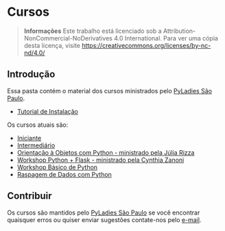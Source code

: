 # Cursos
> **Informações** Este trabalho está licenciado sob a Attribution-NonCommercial-NoDerivatives 4.0 International. Para ver uma cópia desta licença, visite https://creativecommons.org/licenses/by-nc-nd/4.0/

## Introdução

Essa pasta contém o material dos cursos ministrados pelo [PyLadies São Paulo](https://www.facebook.com/PyLadiesSP/).


- [Tutorial de Instalação](https://github.com/PyLadiesSP/Cursos/)

Os cursos atuais são:
- [Iniciante](https://github.com/PyLadiesSP/Cursos/tree/master/Iniciante)
- [Intermediário](https://github.com/PyLadiesSP/Cursos/tree/master/Intermedi%C3%A1rio%20I)
- [Orientação à Objetos com Python - ministrado pela Júlia Rizza](https://github.com/PyLadiesSP/Cursos/tree/master/Intermedi%C3%A1rio%20II)
- [Workshop Python + Flask - ministrado pela Cynthia Zanoni](http://www.slideshare.net/cynthiazanoni/mini-workshop-flask)
- [Workshop Básico de Python](https://github.com/PyLadiesSP/Cursos/blob/master/Workshops/Workshop_PyLadiesSP.pdf)
- [Raspagem de Dados com Python](https://github.com/PyLadiesSP/Cursos/blob/master/Workshops/Raspagem%20de%20dados_PyLadiesSP.pdf)


## Contribuir

Os cursos são mantidos pelo [PyLadies São Paulo](https://www.facebook.com/PyLadiesSP/) se você encontrar quaisquer erros ou quiser enviar sugestões contate-nos pelo [e-mail](saopaulo@pyladies.com).
